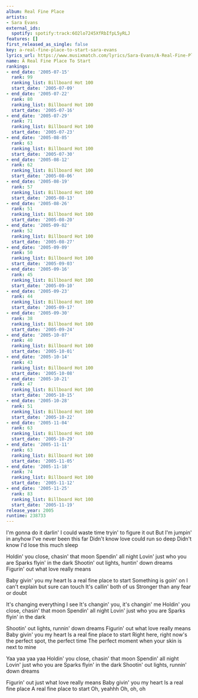 ```yaml
---
album: Real Fine Place
artists:
- Sara Evans
external_ids:
  spotify: spotify:track:6O2lo7245XfRbIfpL5yRLJ
features: []
first_released_as_single: false
key: a-real-fine-place-to-start-sara-evans
lyrics_url: https://www.musixmatch.com/lyrics/Sara-Evans/A-Real-Fine-Place-to-Start-2
name: A Real Fine Place To Start
rankings:
- end_date: '2005-07-15'
  rank: 99
  ranking_list: Billboard Hot 100
  start_date: '2005-07-09'
- end_date: '2005-07-22'
  rank: 80
  ranking_list: Billboard Hot 100
  start_date: '2005-07-16'
- end_date: '2005-07-29'
  rank: 71
  ranking_list: Billboard Hot 100
  start_date: '2005-07-23'
- end_date: '2005-08-05'
  rank: 63
  ranking_list: Billboard Hot 100
  start_date: '2005-07-30'
- end_date: '2005-08-12'
  rank: 62
  ranking_list: Billboard Hot 100
  start_date: '2005-08-06'
- end_date: '2005-08-19'
  rank: 57
  ranking_list: Billboard Hot 100
  start_date: '2005-08-13'
- end_date: '2005-08-26'
  rank: 51
  ranking_list: Billboard Hot 100
  start_date: '2005-08-20'
- end_date: '2005-09-02'
  rank: 52
  ranking_list: Billboard Hot 100
  start_date: '2005-08-27'
- end_date: '2005-09-09'
  rank: 50
  ranking_list: Billboard Hot 100
  start_date: '2005-09-03'
- end_date: '2005-09-16'
  rank: 45
  ranking_list: Billboard Hot 100
  start_date: '2005-09-10'
- end_date: '2005-09-23'
  rank: 44
  ranking_list: Billboard Hot 100
  start_date: '2005-09-17'
- end_date: '2005-09-30'
  rank: 38
  ranking_list: Billboard Hot 100
  start_date: '2005-09-24'
- end_date: '2005-10-07'
  rank: 40
  ranking_list: Billboard Hot 100
  start_date: '2005-10-01'
- end_date: '2005-10-14'
  rank: 43
  ranking_list: Billboard Hot 100
  start_date: '2005-10-08'
- end_date: '2005-10-21'
  rank: 47
  ranking_list: Billboard Hot 100
  start_date: '2005-10-15'
- end_date: '2005-10-28'
  rank: 51
  ranking_list: Billboard Hot 100
  start_date: '2005-10-22'
- end_date: '2005-11-04'
  rank: 63
  ranking_list: Billboard Hot 100
  start_date: '2005-10-29'
- end_date: '2005-11-11'
  rank: 63
  ranking_list: Billboard Hot 100
  start_date: '2005-11-05'
- end_date: '2005-11-18'
  rank: 74
  ranking_list: Billboard Hot 100
  start_date: '2005-11-12'
- end_date: '2005-11-25'
  rank: 83
  ranking_list: Billboard Hot 100
  start_date: '2005-11-19'
release_year: 2005
runtime: 238733
---
```

I'm gonna do it darlin'
I could waste time tryin' to figure it out
But I'm jumpin' in anyhow
I've never been this far
Didn't know love could run so deep
Didn't know I'd lose this much sleep

Holdin' you close, chasin' that moon
Spendin' all night
Lovin' just who you are
Sparks flyin' in the dark
Shootin' out lights, huntin' down dreams
Figurin' out what love really means

Baby givin' you my heart
Is a real fine place to start
Something is goin' on
I can't explain but sure can touch
It's callin' both of us
Stronger than any fear or doubt

It's changing everything I see
It's changin' you, it's changin' me
Holdin' you close, chasin' that moon
Spendin' all night
Lovin' just who you are
Sparks flyin' in the dark

Shootin' out lights, runnin' down dreams
Figurin' out what love really means
Baby givin' you my heart
Is a real fine place to start
Right here, right now's the perfect spot, the perfect time
The perfect moment when your skin is next to mine

Yaa yaa yaa yaa
Holdin' you close, chasin' that moon
Spendin' all night
Lovin' just who you are
Sparks flyin' in the dark
Shootin' out lights, runnin' down dreams

Figurin' out just what love really means
Baby givin' you my heart
Is a real fine place
A real fine place to start
Oh, yeahhh
Oh, oh, oh
